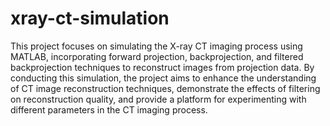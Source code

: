 # xray-ct-simulation
This project focuses on simulating the X-ray CT imaging process using MATLAB, incorporating forward projection, backprojection, and filtered backprojection techniques to reconstruct images from projection data. By conducting this simulation, the project aims to enhance the understanding of CT image reconstruction techniques, demonstrate the effects of filtering on reconstruction quality, and provide a platform for experimenting with different parameters in the CT imaging process.
